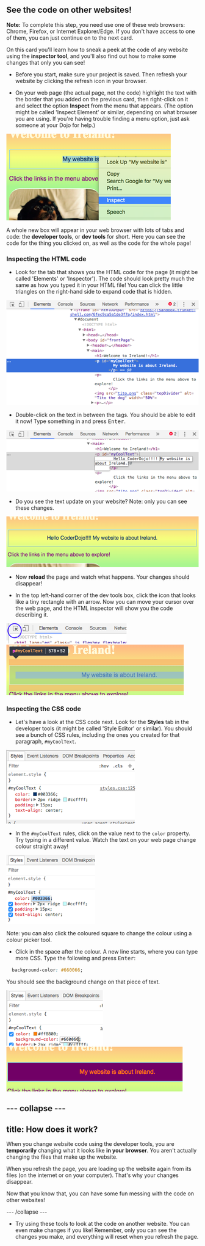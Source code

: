 ## See the code on other websites!

**Note:** To complete this step, you need use one of these web browsers: Chrome, Firefox, or Internet Explorer/Edge. If you don't have access to one of them, you can just continue on to the next card.

On this card you'll learn how to sneak a peek at the code of any website using the **inspector tool**, and you'll also find out how to make some changes that only you can see!

+ Before you start, make sure your project is saved. Then refresh your website by clicking the refresh icon in your browser. 

+ On your web page (the actual page, not the code) highlight the text with the border that you added on the previous card, then right-click on it and select the option **Inspect** from the menu that appears. (The option might be called 'Inspect Element' or similar, depending on what browser you are using. If you're having trouble finding a menu option, just ask someone at your Dojo for help.)

![Selecting the Inspect option on highlighted text](images/highlightTextAndInspect.png)

A whole new box will appear in your web browser with lots of tabs and code: the **developer tools**, or **dev tools** for short. Here you can see the code for the thing you clicked on, as well as the code for the whole page!

### Inspecting the HTML code

+ Look for the tab that shows you the HTML code for the page (it might be called 'Elements' or 'Inspector'). The code should look pretty much the same as how you typed it in your HTML file! You can click the little triangles on the right-hand side to expand code that is hidden.

![Inspector showing a text element](images/inspectTextHtml.png)

+ Double-click on the text in between the tags. You should be able to edit it now! Type something in and press <kbd>Enter</kbd>.

![Editing text using the inspector tool](images/inspectEditHtmlText.png)

+ Do you see the text update on your website? Note: only you can see these changes.

![Website with edited text](images/inspectEditHtmlTextResult.png)

+ Now **reload** the page and watch what happens. Your changes should disappear!

+ In the top left-hand corner of the dev tools box, click the icon that looks like a tiny rectangle with an arrow. Now you can move your cursor over the web page, and the HTML inspector will show you the code describing it.

![The icon to select elements](images/inspectorSelectIcon.png)
![Selecting an element](images/inspectorSelectElement.png)

### Inspecting the CSS code

+  Let's have a look at the CSS code next. Look for the **Styles** tab in the developer tools (it might be called 'Style Editor' or similar). You should see a bunch of CSS rules, including the ones you created for that paragraph, `#myCoolText`.

![Viewing the CSS code for an element](images/inspectCssBlock.png)

+ In the `#myCoolText` rules, click on the value next to the `color` property. Try typing in a different value. Watch the text on your web page change colour straight away! 

![Editing the text colour using the CSS inspector](images/inspectEditCssColor.png)

Note: you can also click the coloured square to change the colour using a colour picker tool. 

+ Click in the space after the colour. A new line starts, where you can type more CSS. Type the following and press <kbd>Enter</kbd>:

```css
  background-color: #660066;
```

You should see the background change on that piece of text.

![Adding the background colour property](images/inspectorEditingBgCol.png) 
![The new background colour](images/inspectorEditBgResult.png)

--- collapse ---
---
title: How does it work? 
---

When you change website code using the developer tools, you are **temporarily** changing what it looks like **in your browser**. You aren't actually changing the files that make up the website.

When you refresh the page, you are loading up the website again from its files (on the internet or on your computer). That's why your changes disappear.

Now that you know that, you can have some fun messing with the code on other websites!

--- /collapse ---

+ Try using these tools to look at the code on another website. You can even make changes if you like! Remember, only you can see the changes you make, and everything will reset when you refresh the page.
